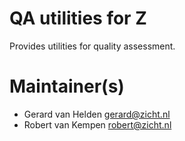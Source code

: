 # QA utilities for Z
Provides utilities for quality assessment.

# Maintainer(s)
* Gerard van Helden <gerard@zicht.nl>
* Robert van Kempen <robert@zicht.nl>
